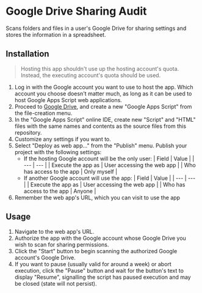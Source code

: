 # Google Drive Sharing Audit

Scans folders and files in a user's Google Drive for sharing settings and stores the information in a spreadsheet.

## Installation

>Hosting this app shouldn't use up the hosting account's quota. Instead, the executing account's quota should be used.

1. Log in with the Google account you want to use to host the app. Which account you choose doesn't matter much, as long as it can be used to host Google Apps Script web applications.
2. Proceed to [Google Drive](https://drive.google.com/drive/), and create a new "Google Apps Script" from the file-creation menu.
3. In the "Google Apps Script" online IDE, create new "Script" and "HTML" files with the same names and contents as the source files from this repository.
4. Customize any settings if you want to.
5. Select "Deploy as web app..." from the "Publish" menu. Publish your project with the following settings:
    - If the hosting Google account will be the only user:
        | Field | Value |
        | --- | --- |
        | Execute the app as | User accessing the web app |
        | Who has access to the app | Only myself |
    - If another Google account will use the app:
        | Field | Value |
        | --- | --- |
        | Execute the app as | User accessing the web app |
        | Who has access to the app | Anyone |
6. Remember the web app's URL, which you can visit to use the app

## Usage

1. Navigate to the web app's URL.
2. Authorize the app with the Google account whose Google Drive you wish to scan for sharing permissions.
3. Click the "Start" button to begin scanning the authorized Google account's Google Drive.
4. If you want to pause (usually valid for around a week) or abort execution, click the "Pause" button and wait for the button's text to display "Resume", signalling the script has paused execution and may be closed (state will not persist).
